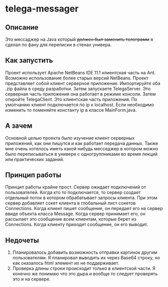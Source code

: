 # telega-messager
## Описание
Это мессаджер на Java который ~~должен был заменить телеграмм~~ я сделал по фану для переписки в стенах универа.
## Как запустить
Проект использует Apache NetBeans IDE 11.1 клиентская часть на Ant. Возможно использование более старых версий NetBeans.
Проект представляет собой клиент серверное приложение. Импортируйте оба .zip файла в среду разработки. Затем запускаете TelegaServer. Это серверная часть приложения она работает в режиме консоли. Затем откройте TelegaClient. Это клиентская часть приложения. По умолчанию клиент подключается по ip к localhost. Если необходимо изменить то поменяйте константу ip в классе MainForm.java.
## А зачем
Основной целью проекта было изучение клиент серверных приложений, как они пишутся и как работает передача данных. Также мне очень хотелось иметь какой нибудь месседжер в котором можно было переписываться в универе с одногруппниками во время лекций или практических заданий.
## Принцип работы
Принцип работы крайне прост. Сервер ожидает подключений от пользователей. Когда кто то подключается, то сервер создает отдельный поток в котором обрабатывает запросы клиента. При этом сервер добавляет сокет клиента в глобальный лист сокетов Connections. Когда клиент пишет сообщение, он передает его на сервер ввиде объекта класса Message. Когда сервер принимает его, он рассылает это сообщение всем клиентам, которые берет из Connections. Когда клиенту приходит сообщение, он его выводит.
## Недочеты
1. Планировалось добавить возможность отправки картинок другим пользователям. Я планировал выводить их через Base64 строку, но как оказалось html элемент их не поддерживает.
2. Проверка длины строки происходит только в клиентской части. Я конечно же понимаю что это дыра и вообще то следует проверять это и на сервере.
 
